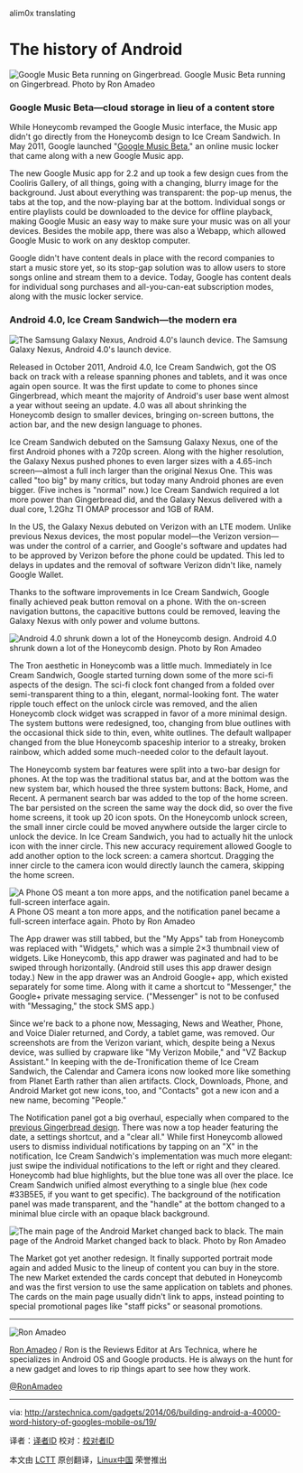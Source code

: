 alim0x translating

The history of Android
================================================================================
![Google Music Beta running on Gingerbread.](http://cdn.arstechnica.net/wp-content/uploads/2014/03/device-2014-03-31-110613.png)
Google Music Beta running on Gingerbread.
Photo by Ron Amadeo

### Google Music Beta—cloud storage in lieu of a content store ###

While Honeycomb revamped the Google Music interface, the Music app didn't go directly from the Honeycomb design to Ice Cream Sandwich. In May 2011, Google launched "[Google Music Beta][1]," an online music locker that came along with a new Google Music app.

The new Google Music app for 2.2 and up took a few design cues from the Cooliris Gallery, of all things, going with a changing, blurry image for the background. Just about everything was transparent: the pop-up menus, the tabs at the top, and the now-playing bar at the bottom. Individual songs or entire playlists could be downloaded to the device for offline playback, making Google Music an easy way to make sure your music was on all your devices. Besides the mobile app, there was also a Webapp, which allowed Google Music to work on any desktop computer.

Google didn't have content deals in place with the record companies to start a music store yet, so its stop-gap solution was to allow users to store songs online and stream them to a device. Today, Google has content deals for individual song purchases and all-you-can-eat subscription modes, along with the music locker service.

### Android 4.0, Ice Cream Sandwich—the modern era ###

![The Samsung Galaxy Nexus, Android 4.0's launch device.](http://cdn.arstechnica.net/wp-content/uploads/2014/03/samsung-i9250-galaxy-nexus-51.jpg)
The Samsung Galaxy Nexus, Android 4.0's launch device.

Released in October 2011, Android 4.0, Ice Cream Sandwich, got the OS back on track with a release spanning phones and tablets, and it was once again open source. It was the first update to come to phones since Gingerbread, which meant the majority of Android's user base went almost a year without seeing an update. 4.0 was all about shrinking the Honeycomb design to smaller devices, bringing on-screen buttons, the action bar, and the new design language to phones.

Ice Cream Sandwich debuted on the Samsung Galaxy Nexus, one of the first Android phones with a 720p screen. Along with the higher resolution, the Galaxy Nexus pushed phones to even larger sizes with a 4.65-inch screen—almost a full inch larger than the original Nexus One. This was called "too big" by many critics, but today many Android phones are even bigger. (Five inches is "normal" now.) Ice Cream Sandwich required a lot more power than Gingerbread did, and the Galaxy Nexus delivered with a dual core, 1.2Ghz TI OMAP processor and 1GB of RAM.

In the US, the Galaxy Nexus debuted on Verizon with an LTE modem. Unlike previous Nexus devices, the most popular model—the Verizon version—was under the control of a carrier, and Google's software and updates had to be approved by Verizon before the phone could be updated. This led to delays in updates and the removal of software Verizon didn't like, namely Google Wallet.

Thanks to the software improvements in Ice Cream Sandwich, Google finally achieved peak button removal on a phone. With the on-screen navigation buttons, the capacitive buttons could be removed, leaving the Galaxy Nexus with only power and volume buttons.

![Android 4.0 shrunk down a lot of the Honeycomb design.](http://cdn.arstechnica.net/wp-content/uploads/2014/02/2home.png)
Android 4.0 shrunk down a lot of the Honeycomb design.
Photo by Ron Amadeo

The Tron aesthetic in Honeycomb was a little much. Immediately in Ice Cream Sandwich, Google started turning down some of the more sci-fi aspects of the design. The sci-fi clock font changed from a folded over semi-transparent thing to a thin, elegant, normal-looking font. The water ripple touch effect on the unlock circle was removed, and the alien Honeycomb clock widget was scrapped in favor of a more minimal design. The system buttons were redesigned, too, changing from blue outlines with the occasional thick side to thin, even, white outlines. The default wallpaper changed from the blue Honeycomb spaceship interior to a streaky, broken rainbow, which added some much-needed color to the default layout.

The Honeycomb system bar features were split into a two-bar design for phones. At the top was the traditional status bar, and at the bottom was the new system bar, which housed the three system buttons: Back, Home, and Recent. A permanent search bar was added to the top of the home screen. The bar persisted on the screen the same way the dock did, so over the five home screens, it took up 20 icon spots. On the Honeycomb unlock screen, the small inner circle could be moved anywhere outside the larger circle to unlock the device. In Ice Cream Sandwich, you had to actually hit the unlock icon with the inner circle. This new accuracy requirement allowed Google to add another option to the lock screen: a camera shortcut. Dragging the inner circle to the camera icon would directly launch the camera, skipping the home screen.

![A Phone OS meant a ton more apps, and the notification panel became a full-screen interface again.](http://cdn.arstechnica.net/wp-content/uploads/2014/02/appsandnotic40.png)
A Phone OS meant a ton more apps, and the notification panel became a full-screen interface again.
Photo by Ron Amadeo

The App drawer was still tabbed, but the "My Apps" tab from Honeycomb was replaced with "Widgets," which was a simple 2×3 thumbnail view of widgets. Like Honeycomb, this app drawer was paginated and had to be swiped through horizontally. (Android still uses this app drawer design today.) New in the app drawer was an Android Google+ app, which existed separately for some time. Along with it came a shortcut to "Messenger," the Google+ private messaging service. ("Messenger" is not to be confused with "Messaging," the stock SMS app.)

Since we're back to a phone now, Messaging, News and Weather, Phone, and Voice Dialer returned, and Cordy, a tablet game, was removed. Our screenshots are from the Verizon variant, which, despite being a Nexus device, was sullied by crapware like "My Verizon Mobile," and "VZ Backup Assistant." In keeping with the de-Tronification theme of Ice Cream Sandwich, the Calendar and Camera icons now looked more like something from Planet Earth rather than alien artifacts. Clock, Downloads, Phone, and Android Market got new icons, too, and "Contacts" got a new icon and a new name, becoming "People."

The Notification panel got a big overhaul, especially when compared to the [previous Gingerbread design][2]. There was now a top header featuring the date, a settings shortcut, and a "clear all." While first Honeycomb allowed users to dismiss individual notifications by tapping on an "X" in the notification, Ice Cream Sandwich's implementation was much more elegant: just swipe the individual notifications to the left or right and they cleared. Honeycomb had blue highlights, but the blue tone was all over the place. Ice Cream Sandwich unified almost everything to a single blue (hex code #33B5E5, if you want to get specific). The background of the notification panel was made transparent, and the "handle" at the bottom changed to a minimal blue circle with an opaque black background.

![The main page of the Android Market changed back to black.](http://cdn.arstechnica.net/wp-content/uploads/2014/03/market.png)
The main page of the Android Market changed back to black.
Photo by Ron Amadeo

The Market got yet another redesign. It finally supported portrait mode again and added Music to the lineup of content you can buy in the store. The new Market extended the cards concept that debuted in Honeycomb and was the first version to use the same application on tablets and phones. The cards on the main page usually didn't link to apps, instead pointing to special promotional pages like "staff picks" or seasonal promotions.

----------

![Ron Amadeo](http://cdn.arstechnica.net/wp-content//uploads/authors/ron-amadeo-sq.jpg)

[Ron Amadeo][a] / Ron is the Reviews Editor at Ars Technica, where he specializes in Android OS and Google products. He is always on the hunt for a new gadget and loves to rip things apart to see how they work.

[@RonAmadeo][t]

--------------------------------------------------------------------------------

via: http://arstechnica.com/gadgets/2014/06/building-android-a-40000-word-history-of-googles-mobile-os/19/

译者：[译者ID](https://github.com/译者ID) 校对：[校对者ID](https://github.com/校对者ID)

本文由 [LCTT](https://github.com/LCTT/TranslateProject) 原创翻译，[Linux中国](http://linux.cn/) 荣誉推出

[1]:http://arstechnica.com/gadgets/2011/05/hands-on-grooving-on-the-go-with-impressive-google-music-beta/
[2]:http://cdn.arstechnica.net/wp-content/uploads/2014/02/32.png
[a]:http://arstechnica.com/author/ronamadeo
[t]:https://twitter.com/RonAmadeo
